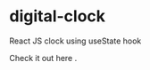 # digital-clock
React JS clock using useState hook 

Check it out here [](react-clock-using-hooks.netlify.app).
